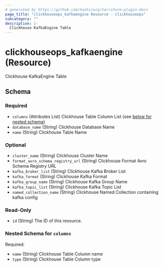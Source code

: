 ```yaml
---
# generated by https://github.com/hashicorp/terraform-plugin-docs
page_title: "clickhouseops_kafkaengine Resource - clickhouseops"
subcategory: ""
description: |-
  Clickhouse KafkaEngine Table
---
```


# clickhouseops_kafkaengine (Resource)

Clickhouse KafkaEngine Table



<!-- schema generated by tfplugindocs -->
## Schema

### Required

- `columns` (Attributes List) Clickhouse Table Column List (see [below for nested schema](#nestedatt--columns))
- `database_name` (String) Clickhouse Database Name
- `name` (String) Clickhouse Table Name

### Optional

- `cluster_name` (String) Clickhouse Cluster Name
- `format_avro_schema_registry_url` (String) Clickhouse Format Avro Schema Registry URL
- `kafka_broker_list` (String) Clickhouse Kafka Broker List
- `kafka_format` (String) Clickhouse Kafka Format
- `kafka_group_name` (String) Clickhouse Kafka Group Name
- `kafka_topic_list` (String) Clickhouse Kafka Topic List
- `named_collection_name` (String) Clickhouse Named Collection containing kafka config

### Read-Only

- `id` (String) The ID of this resource.

<a id="nestedatt--columns"></a>
### Nested Schema for `columns`

Required:

- `name` (String) Clickhouse Table Column name
- `type` (String) Clickhouse Table Column type
